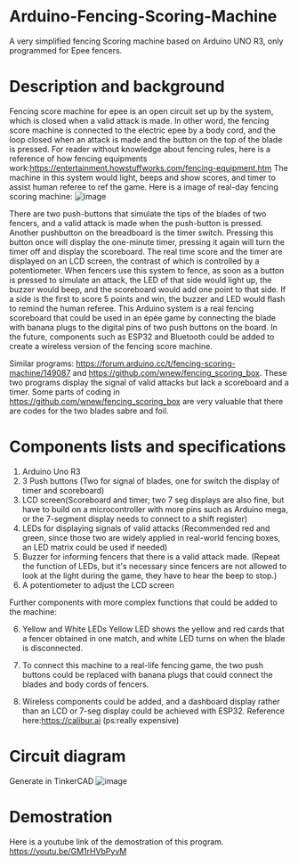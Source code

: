 # Arduino-Fencing-Scoring-Machine
A very simplified fencing Scoring machine based on Arduino UNO R3, only programmed for Epee fencers.
# Description and background
Fencing score machine for epee is an open circuit set up by the system, which is closed when a valid attack is made. In other word, the fencing score machine is connected to the electric epee by a body cord, and the loop closed when an attack is made and the button on the top of the blade is pressed. For reader without knowledge about fencing rules, here is a reference of how fencing equipments work:https://entertainment.howstuffworks.com/fencing-equipment.htm
The machine in this system would light, beeps and show scores, and timer to assist human referee to ref the game.
Here is a image of real-day fencing scoring machine:
![image](https://github.com/XiangyiTan/Arduino-Fencing-Scoring-Machine/assets/152521923/1b4c3304-5c18-4389-b08c-5f8de0cdffae)


There are two push-buttons that simulate the tips of the blades of two fencers, and a valid attack is made when the push-button is pressed. Another pushbutton on the breadboard is the timer switch. Pressing this button once will display the one-minute timer, pressing it again will turn the timer off and display the scoreboard. The real time score and the timer are displayed on an LCD screen, the contrast of which is controlled by a potentiometer. When fencers use this system to fence, as soon as a button is pressed to simulate an attack, the LED of that side would light up, the buzzer would beep, and the scoreboard would add one point to that side. If a side is the first to score 5 points and win, the buzzer and LED would flash to remind the human referee. This Arduino system is a real fencing scoreboard that could be used in an épée game by connecting the blade with banana plugs to the digital pins of two push buttons on the board. In the future, components such as ESP32 and Bluetooth could be added to create a wireless version of the fencing score machine.

Similar programs: https://forum.arduino.cc/t/fencing-scoring-machine/149087 and https://github.com/wnew/fencing_scoring_box. These two programs display the signal of valid attacks but lack a scoreboard and a timer. Some parts of coding in https://github.com/wnew/fencing_scoring_box are very valuable that there are codes for the two blades sabre and foil.
# Components lists and specifications
  1. Arduino Uno R3
  2. 3 Push buttons (Two for signal of blades, one for switch the display of timer and scoreboard)
  3. LCD screen(Scoreboard and timer; two 7 seg displays are also fine, but have to build on a microcontroller with more pins such as Arduino mega, or the 7-segment display needs to connect to a shift register)
  4. LEDs for displaying signals of valid attacks (Recommended red and green, since those two are widely applied in real-world fencing boxes, an LED matrix could be used if needed)
  5. Buzzer for informing fencers that there is a valid attack made. (Repeat the function of LEDs, but it's necessary since fencers are not allowed to look at the light during the game, they have to hear the beep to stop.)
  6. A potentiometer to adjust the LCD screen
  
  Further components with more complex functions that could be added to the machine:
  
  6. Yellow and White LEDs
     Yellow LED shows the yellow and red cards that a fencer obtained in one match, and white LED turns on when the blade is disconnected. 

  7. To connect this machine to a real-life fencing game, the two push buttons could be replaced with banana plugs that could connect the blades and body cords of fencers.
    
  8. Wireless components could be added, and a dashboard display rather than an LCD or 7-seg display could be achieved with ESP32. Reference here:https://calibur.ai (ps:really expensive)
  # Circuit diagram
  Generate in TinkerCAD
  ![image](https://github.com/XiangyiTan/Arduino-Fencing-Scoring-Machine/assets/152521923/6aba27f2-2c98-4266-864b-dacfacbbf18c)
  # Demostration
  Here is a youtube link of the demostration of this program.
https://youtu.be/GM1rHVbPyvM
